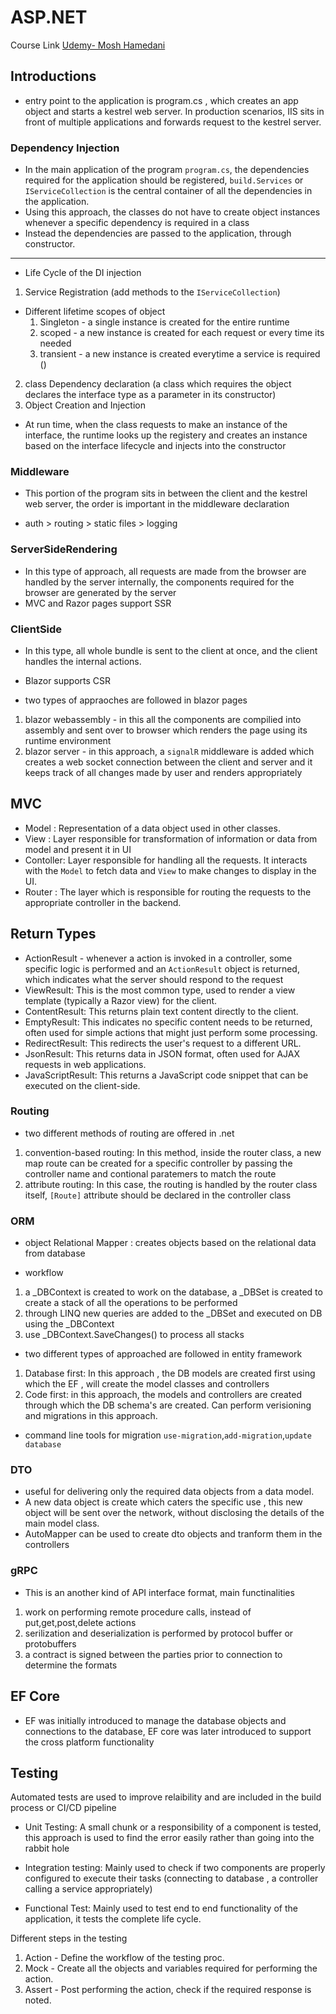 # ASP.NET

Course Link [Udemy- Mosh Hamedani](https://gale.udemy.com/course/the-complete-aspnet-mvc-5-course/learn/lecture/4847008#overview)

## Introductions

- entry point to the application is program.cs , which creates an app object and starts a kestrel web server. In production scenarios, IIS sits in front of multiple applications and forwards request to the kestrel server.

### Dependency Injection

- In the main application of the program `program.cs`, the dependencies required for the application should be registered, `build.Services` or `IServiceCollection` is the central container of all the dependencies in the application.
- Using this approach, the classes do not have to create object instances whenever a specific dependency is required in a class
- Instead the dependencies are passed to the application, through constructor.

----
- Life Cycle of the DI injection
1. Service Registration (add methods to the `IServiceCollection`)
- Different lifetime scopes of object
    1. Singleton - a single instance is created for the entire runtime
    2. scoped - a new instance is created for each request or every time its needed
    3. transient - a new instance is created everytime a service is required ()
2. class Dependency declaration (a class which requires the object declares the interface type as a parameter in its constructor)
3. Object Creation and Injection
- At run time, when the class requests to make an instance of the interface, the runtime looks up the registery and creates an instance based on the interface lifecycle and injects into the constructor

### Middleware

- This portion of the program sits in between the client and the kestrel web server, the order is important in the middleware declaration

- auth > routing > static files > logging

### ServerSideRendering

- In this type of approach, all requests are made from the browser are handled by the server internally, the components required for the browser are generated by the server
- MVC and Razor pages support SSR

### ClientSide

- In this type, all whole bundle is sent to the client at once, and the client handles the internal actions.
- Blazor supports CSR

- two types of appraoches are followed in blazor pages
1. blazor webassembly - in this all the components are compilied into assembly and sent over to browser which renders the page using its runtime environment
2. blazor server - in this approach, a `signalR` middleware is added which creates a web socket connection between the client and server and it keeps track of all changes made by user and renders appropriately

## MVC

- Model : Representation of a data object used in other classes.
- View : Layer responsible for transformation of information or data from model and present it in UI
- Contoller: Layer responsible for handling all the requests. It interacts with the `Model` to fetch data and `View` to make changes to display in the UI.
- Router : The layer which is responsible for routing the requests to the appropriate controller in the backend.

## Return Types

- ActionResult - whenever a action is invoked in a controller, some specific logic is performed and an `ActionResult` object is returned, which indicates what the server should respond to the request
- ViewResult: This is the most common type, used to render a view template (typically a Razor view) for the client.
- ContentResult: This returns plain text content directly to the client.
- EmptyResult: This indicates no specific content needs to be returned, often used for simple actions that might just perform some processing.
- RedirectResult: This redirects the user's request to a different URL.
- JsonResult: This returns data in JSON format, often used for AJAX requests in web applications.
- JavaScriptResult: This returns a JavaScript code snippet that can be executed on the client-side.

### Routing

- two different methods of routing are offered in .net
1. convention-based routing: In this method, inside the router class, a new map route can be created for a specific controller by passing the controller name and contional paratemers to match the route
2. attribute routing: In this case, the routing is handled by the router class itself, `[Route]` attribute should be declared in the controller class

### ORM

- object Relational Mapper : creates objects based on the relational data from database

- workflow

1. a _DBContext is created to work on the database, a _DBSet is created to create a stack of all the operations to be performed
2. through LINQ new queries are added to the _DBSet and executed on DB using the _DBContext
3. use _DBContext.SaveChanges() to process all stacks

- two different types of approached are followed in entity framework
1. Database first: In this approach , the DB models are created first using which the EF , will create the model classes and controllers
2. Code first: in this approach, the models and controllers are created through which the DB schema's are created. Can perform verisioning and migrations in this approach.

- command line tools for migration `use-migration`,`add-migration`,`update database`

### DTO

- useful for delivering only the required data objects from a data model.
- A new data object is create which caters the specific use , this new object will be sent over the network, without disclosing the details of the main model class.
- AutoMapper can be used to create dto objects and tranform them in the controllers

### gRPC

- This is an another kind of API interface format, main functinalities
1. work on performing remote procedure calls, instead of put,get,post,delete actions
2. serilization and deserialization is performed by protocol buffer or protobuffers
3. a contract is signed between the parties prior to connection to determine the formats

## EF Core

- EF was initially introduced to manage the database objects and connections to the database, EF core was later introduced to support the cross platform functionality


## Testing

Automated tests are used to improve relaibility and are included in the build process or CI/CD pipeline

- Unit Testing: A small chunk or a responsibility of a component is tested, this approach is used to find the error easily rather than going into the rabbit hole

- Integration testing: Mainly used to check if two components are properly configured to execute their tasks (connecting to database , a controller calling a service appropriately)

- Functional Test: Mainly used to test end to end functionality of the application, it tests the complete life cycle.

Different steps in the testing

1. Action - Define the workflow of the testing proc.
2. Mock - Create all the objects and variables required for performing the action.
3. Assert - Post performing the action, check if the required response is noted.



